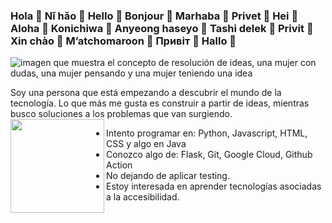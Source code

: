 ### Hola 👋 Nǐ hǎo 👋 Hello 👋 Bonjour 👋 Marhaba 👋 Privet 👋 Hei 👋 Aloha 👋 Konichiwa 👋 Anyeong haseyo 👋 Tashi delek 👋 Privit 👋 Xin chào 👋 M’atchomaroon 👋 Привіт 👋 Hallo 👋 

<img src="https://img.freepik.com/vector-premium/concepto-resolucion-problemas-mujer-piensa-resuelve-problema-signo-interrogacion-bombilla-luminosa-como-simbolos-aparicion-idea-creativa_501173-53.jpg" alt="imagen que muestra el concepto de resolución de ideas, una mujer con dudas, una mujer pensando y una mujer teniendo una idea">

Soy una persona que está empezando a descubrir el mundo de la tecnología. Lo que más me gusta es construir a partir de ideas, mientras busco soluciones a los problemas que van surgiendo.
<img align="left" width="150" height="150" src="https://user-images.githubusercontent.com/107017946/218183956-34c0c191-c783-4eca-878e-a229ae75ac2c.png">
- Intento programar en: Python, Javascript, HTML, CSS y algo en Java
- Conozco algo de: Flask, Git, Google Cloud, Github Action
- No dejando de aplicar testing.
- Estoy interesada en aprender tecnologías asociadas a la accesibilidad.
